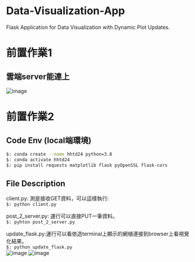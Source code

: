 # Data-Visualization-App 
Flask Application for Data Visualization with Dynamic Plot Updates.

# 前置作業1
## 雲端server能連上 
![image](https://github.com/user-attachments/assets/56aab720-85da-4158-baf0-d1aec7c2828c) 

# 前置作業2
## Code Env (local端環境)   
```bash   
$: conda create --name hhtd24 python=3.8      
$: conda activate hhtd24   
$: pip install requests matplotlib flask pyOpenSSL flask-cors    
```


## File Description 
client.py: 測是接收GET資料，可以這樣執行:    
`$: python client.py`   

post_2_server.py: 運行可以直接PUT一筆資料。    
`$: pyhton post_2_server.py`    

update_flask.py:運行可以看依造terminal上顯示的網植連接到browser上看視覺化結果。    
`$: python update_flask.py`    
![image](https://github.com/user-attachments/assets/da1ff787-d239-4058-832a-33e35e10ba48) 
![image](https://github.com/user-attachments/assets/420200c3-5a21-492a-9118-755cec7b9dd4) 

